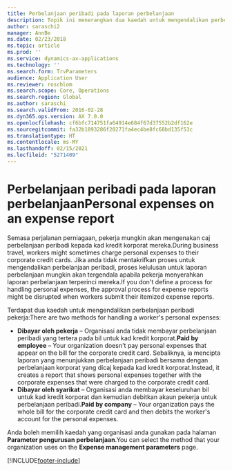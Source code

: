 ```yaml
---
title: Perbelanjaan peribadi pada laporan perbelanjaan
description: Topik ini menerangkan dua kaedah untuk mengendalikan perbelanjaan peribadi pekerja dalam Microsoft Dynamics 365 Finance.
author: saraschi2
manager: AnnBe
ms.date: 02/23/2018
ms.topic: article
ms.prod: ''
ms.service: dynamics-ax-applications
ms.technology: ''
ms.search.form: TrvParameters
audience: Application User
ms.reviewer: roschlom
ms.search.scope: Core, Operations
ms.search.region: Global
ms.author: saraschi
ms.search.validFrom: 2016-02-28
ms.dyn365.ops.version: AX 7.0.0
ms.openlocfilehash: cf6bfc714751fa64914e684f67d37552b2df162e
ms.sourcegitcommit: fa32b1893286f20271fa4ec4be8fc68bd135f53c
ms.translationtype: HT
ms.contentlocale: ms-MY
ms.lasthandoff: 02/15/2021
ms.locfileid: "5271409"
---
```

# <a name="personal-expenses-on-an-expense-report"></a><span data-ttu-id="dcfbd-103">Perbelanjaan peribadi pada laporan perbelanjaan</span><span class="sxs-lookup"><span data-stu-id="dcfbd-103">Personal expenses on an expense report</span></span>

<span data-ttu-id="dcfbd-104">Semasa perjalanan perniagaan, pekerja mungkin akan mengenakan caj perbelanjaan peribadi kepada kad kredit korporat mereka.</span><span class="sxs-lookup"><span data-stu-id="dcfbd-104">During business travel, workers might sometimes charge personal expenses to their corporate credit cards.</span></span> <span data-ttu-id="dcfbd-105">Jika anda tidak mentakrifkan proses untuk mengendalikan perbelanjaan peribadi, proses kelulusan untuk laporan perbelanjaan mungkin akan tergendala apabila pekerja menyerahkan laporan perbelanjaan terperinci mereka.</span><span class="sxs-lookup"><span data-stu-id="dcfbd-105">If you don't define a process for handling personal expenses, the approval process for expense reports might be disrupted when workers submit their itemized expense reports.</span></span> 

<span data-ttu-id="dcfbd-106">Terdapat dua kaedah untuk mengendalikan perbelanjaan peribadi pekerja:</span><span class="sxs-lookup"><span data-stu-id="dcfbd-106">There are two methods for handling a worker's personal expenses:</span></span>

- <span data-ttu-id="dcfbd-107">**Dibayar oleh pekerja** – Organisasi anda tidak membayar perbelanjaan peribadi yang tertera pada bil untuk kad kredit korporat.</span><span class="sxs-lookup"><span data-stu-id="dcfbd-107">**Paid by employee** – Your organization doesn't pay personal expenses that appear on the bill for the corporate credit card.</span></span> <span data-ttu-id="dcfbd-108">Sebaliknya, ia mencipta laporan yang menunjukkan perbelanjaan peribadi bersama dengan perbelanjaan korporat yang dicaj kepada kad kredit korporat.</span><span class="sxs-lookup"><span data-stu-id="dcfbd-108">Instead, it creates a report that shows personal expenses together with the corporate expenses that were charged to the corporate credit card.</span></span>
- <span data-ttu-id="dcfbd-109">**Dibayar oleh syarikat** – Organisasi anda membayar keseluruhan bil untuk kad kredit korporat dan kemudian debitkan akaun pekerja untuk perbelanjaan peribadi.</span><span class="sxs-lookup"><span data-stu-id="dcfbd-109">**Paid by company** – Your organization pays the whole bill for the corporate credit card and then debits the worker's account for the personal expenses.</span></span>

<span data-ttu-id="dcfbd-110">Anda boleh memilih kaedah yang organisasi anda gunakan pada halaman **Parameter pengurusan perbelanjaan**.</span><span class="sxs-lookup"><span data-stu-id="dcfbd-110">You can select the method that your organization uses on the **Expense management parameters** page.</span></span>


[!INCLUDE[footer-include](../includes/footer-banner.md)]